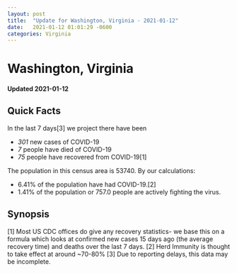 ```yaml
---
layout: post
title:  "Update for Washington, Virginia - 2021-01-12"
date:   2021-01-12 01:01:29 -0600
categories: Virginia
---
```


# Washington, Virginia
#### Updated 2021-01-12

## Quick Facts

In the last 7 days[3] we project there have been
- *301* new cases of COVID-19
- *7* people have died of COVID-19
- *75* people have recovered from COVID-19[1]

The population in this census area is 53740. By our calculations:
- 6.41% of the population have had COVID-19.[2]
- 1.41% of the population or 757.0 people are actively fighting the virus.

## Synopsis




[1] Most US CDC offices do give any recovery statistics- we base this on a formula which looks at confirmed new cases
15 days ago (the average recovery time) and deaths over the last 7 days.
[2] Herd Immunity is thought to take effect at around ~70-80%
[3] Due to reporting delays, this data may be incomplete. 
    